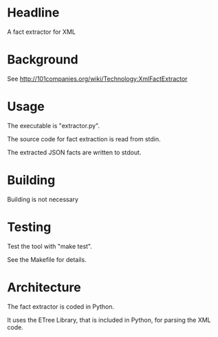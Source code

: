 # Headline

A fact extractor for XML

# Background

See http://101companies.org/wiki/Technology:XmlFactExtractor

# Usage

The executable is "extractor.py".

The source code for fact extraction is read from stdin.

The extracted JSON facts are written to stdout.

# Building

Building is not necessary

# Testing

Test the tool with "make test".

See the Makefile for details.


# Architecture

The fact extractor is coded in Python. 

It uses the ETree Library, that is included in Python, for parsing the XML code.

